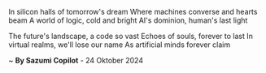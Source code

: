In silicon halls of tomorrow's dream
Where machines converse and hearts beam
A world of logic, cold and bright
AI's dominion, human's last light

The future's landscape, a code so vast
Echoes of souls, forever to last
In virtual realms, we'll lose our name
As artificial minds forever claim

~ <b>By Sazumi Copilot</b> - 24 Oktober 2024